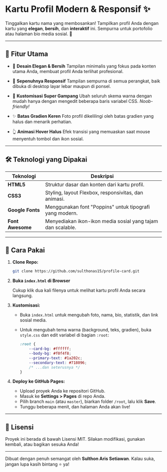 # Kartu Profil Modern & Responsif ✨

Tinggalkan kartu nama yang membosankan\! Tampilkan profil Anda dengan kartu yang **elegan**, **bersih**, dan **interaktif** ini. Sempurna untuk portofolio atau halaman bio media sosial. 🚀

-----

## 🌟 Fitur Utama

  * 🎨 **Desain Elegan & Bersih**
    Tampilan minimalis yang fokus pada konten utama Anda, membuat profil Anda terlihat profesional.

  * 📱 **Sepenuhnya Responsif**
    Tampilan sempurna di semua perangkat, baik dibuka di desktop layar lebar maupun di ponsel.

  * 🎨 **Kustomisasi Super Gampang**
    Ubah seluruh skema warna dengan mudah hanya dengan mengedit beberapa baris variabel CSS. *Noob-friendly\!*

  * ✨ **Batas Gradien Keren**
    Foto profil dikelilingi oleh batas gradien yang halus dan menarik perhatian.

  * 👆 **Animasi Hover Halus**
    Efek transisi yang memuaskan saat mouse menyentuh tombol dan ikon sosial.

-----

## 🛠️ Teknologi yang Dipakai

| Teknologi      | Deskripsi                                                   |
| -------------- | ----------------------------------------------------------- |
| **HTML5** | Struktur dasar dan konten dari kartu profil.                |
| **CSS3** | Styling, layout Flexbox, responsivitas, dan animasi.        |
| **Google Fonts** | Menggunakan font "Poppins" untuk tipografi yang modern.     |
| **Font Awesome** | Menyediakan ikon-ikon media sosial yang tajam dan scalable. |

-----

## 🚀 Cara Pakai

1.  **Clone Repo:**

    ```bash
    git clone https://github.com/sulthonas15/profile-card.git
    ```

2.  **Buka `index.html` di Browser**

    Cukup klik dua kali filenya untuk melihat kartu profil Anda secara langsung.

3.  **Kustomisasi:**

      * Buka `index.html` untuk mengubah foto, nama, bio, statistik, dan link sosial media.

      * Untuk mengubah tema warna (background, teks, gradien), buka `style.css` dan edit variabel di bagian `:root`:

        ```css
        :root {
            --card-bg: #ffffff;
            --body-bg: #f0f4f8;
            --primary-text: #1a202c;
            --secondary-text: #718096;
            /* ...dan seterusnya */
        }
        ```

4.  **Deploy ke GitHub Pages:**

      * Upload proyek Anda ke repositori GitHub.
      * Masuk ke **Settings \> Pages** di repo Anda.
      * Pilih branch `main` (atau `master`), biarkan folder `/root`, lalu klik **Save**.
      * Tunggu beberapa menit, dan halaman Anda akan live\!

-----

## 📄 Lisensi

Proyek ini berada di bawah Lisensi MIT.
Silakan modifikasi, gunakan kembali, atau bagikan sesuka Anda\!

-----

Dibuat dengan penuh semangat oleh **Sulthon Aris Setiawan**. Kalau suka, jangan lupa kasih bintang ⭐ ya\!
